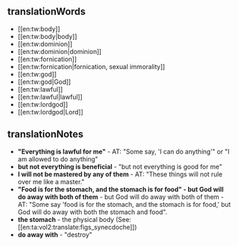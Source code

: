 ## translationWords

* [[en:tw:body]]
* [[en:tw:body|body]]
* [[en:tw:dominion]]
* [[en:tw:dominion|dominion]]
* [[en:tw:fornication]]
* [[en:tw:fornication|fornication, sexual immorality]]
* [[en:tw:god]]
* [[en:tw:god|God]]
* [[en:tw:lawful]]
* [[en:tw:lawful|lawful]]
* [[en:tw:lordgod]]
* [[en:tw:lordgod|Lord]]

## translationNotes

* **"Everything is lawful for me"** - AT: "Some say, 'I can do anything'" or "I am allowed to do anything"
* **but not everything is beneficial** - "but not everything is good for me"
* **I will not be mastered by any of them** - AT: "These things will not rule over me like a master."
* **"Food is for the stomach, and the stomach is for food" - but God will do away with both of them** - but God will do away with both of them</b> - AT: "Some say 'food is for the stomach, and the stomach is for food,' but God will do away with both the stomach and food".
* **the stomach** - the physical body (See: [[en:ta:vol2:translate:figs_synecdoche]])
* **do away with** - "destroy"
